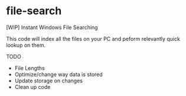 # file-search
[WIP] Instant Windows File Searching 


This code will index all the files on your PC and peform relevantly quick lookup on them.


TODO 

- File Lengths 
- Optimize/change way data is stored 
- Update storage on changes 
- Clean up code 
